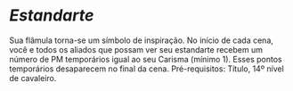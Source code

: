 # *Estandarte*

Sua flâmula torna-se um símbolo de inspiração. No início de cada cena, você e todos os aliados que possam ver seu estandarte recebem um número de PM temporários igual ao seu Carisma (mínimo 1). Esses pontos temporários desaparecem no final da cena. Pré-requisitos: Título, 14º nível de cavaleiro.